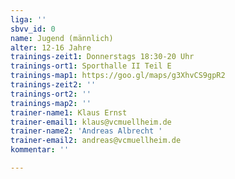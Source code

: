 ```yaml
---
liga: ''
sbvv_id: 0
name: Jugend (männlich)
alter: 12-16 Jahre
trainings-zeit1: Donnerstags 18:30-20 Uhr
trainings-ort1: Sporthalle II Teil E
trainings-map1: https://goo.gl/maps/g3XhvCS9gpR2
trainings-zeit2: ''
trainings-ort2: ''
trainings-map2: ''
trainer-name1: Klaus Ernst
trainer-email1: klaus@vcmuellheim.de
trainer-name2: 'Andreas Albrecht '
trainer-email2: andreas@vcmuellheim.de
kommentar: ''

---
```

